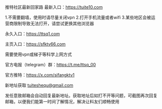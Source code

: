 推特社区最新回家路
最新入口：https://tuite10.com

1.不需要翻墙，使用时请尽量关闭vpn
2.打开手机流量或者wifi
3.某些地区会被运营商限制导致无法打开，请尝试更换其他浏览器

永久入口：https://ttsq1.com

主页入口：https://sfktv66.com

需要使用vpn或梯子等科学上网方式

官方电报（telegram）群：https://t.me/ttsq_00

官方推特：https://x.com/sifangktv1

新地址获取
tuiteshequ@gmail.com

发任意致邮箱会自动回复最新地址。获取地址后如打不开等问题，可截图再次回复邮箱，以便我们能第一时间了解情况，解决让料友们顺畅使用
